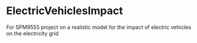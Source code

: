 ElectricVehiclesImpact
======================

For SPM9555 project on a realistic model for the impact of electric vehicles on the electricity grid
